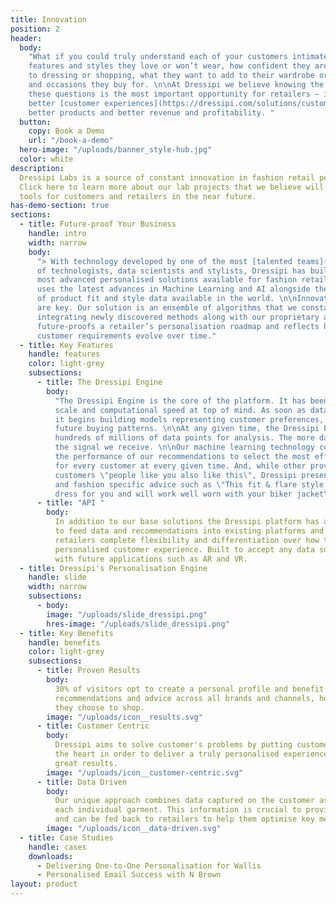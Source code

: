 ```yaml
---
title: Innovation
position: 2
header:
  body:
    "What if you could truly understand each of your customers intimately? The
    features and styles they love or won’t wear, how confident they are when it comes
    to dressing or shopping, what they want to add to their wardrobe or the events
    and occasions they buy for. \n\nAt Dressipi we believe knowing the answers to
    these questions is the most important opportunity for retailers – it empowers
    better [customer experiences](https://dressipi.com/solutions/customer-experience/),
    better products and better revenue and profitability. "
  button:
    copy: Book a Demo
    url: "/book-a-demo"
  hero-image: "/uploads/banner_style-hub.jpg"
  color: white
description:
  Dressipi Labs is a source of constant innovation in fashion retail personalisation.
  Click here to learn more about our lab projects that we believe will become valuable
  tools for customers and retailers in the near future.
has-demo-section: true
sections:
  - title: Future-proof Your Business
    handle: intro
    width: narrow
    body:
      "> With technology developed by one of the most [talented teams](https://dressipi.com/about/)
      of technologists, data scientists and stylists, Dressipi has built one of the
      most advanced personalised solutions available for fashion retail today. \n\nDressipi
      uses the latest advances in Machine Learning and AI alongside the largest set
      of product fit and style data available in the world. \n\nInnovation and adaptability
      are key. Our solution is an ensemble of algorithms that we constantly evolve by
      integrating newly discovered methods along with our proprietary algorithms. This
      future-proofs a retailer’s personalisation roadmap and reflects how fashion and
      customer requirements evolve over time."
  - title: Key Features
    handle: features
    color: light-grey
    subsections:
      - title: The Dressipi Engine
        body:
          "The Dressipi Engine is the core of the platform. It has been built with
          scale and computational speed at top of mind. As soon as data enters the engine,
          it begins building models representing customer preferences, behaviour, and
          future buying patterns. \n\nAt any given time, the Dressipi Engine can process
          hundreds of millions of data points for analysis. The more data, the better
          the signal we receive. \n\nOur machine learning technology continuously evaluates
          the performance of our recommendations to select the most effective algorithms
          for every customer at every given time. And, while other providers rely on telling
          customers \"people like you also like this\", Dressipi presents more helpful
          and fashion specific advice such as \"This fit & flare style is a must have
          dress for you and will work well worn with your biker jacket\".\n"
      - title: "API "
        body:
          In addition to our base solutions the Dressipi platform has a flexible API
          to feed data and recommendations into existing platforms and solutions, giving
          retailers complete flexibility and differentiation over how they present a fully
          personalised customer experience. Built to accept any data sources and integration
          with future applications such as AR and VR.
  - title: Dressipi's Personalisation Engine
    handle: slide
    width: narrow
    subsections:
      - body:
        image: "/uploads/slide_dressipi.png"
        hres-image: "/uploads/slide_dressipi.png"
  - title: Key Benefits
    handle: benefits
    color: light-grey
    subsections:
      - title: Proven Results
        body:
          30% of visitors opt to create a personal profile and benefit from enhanced
          recommendations and advice across all brands and channels, however and wherever
          they choose to shop.
        image: "/uploads/icon__results.svg"
      - title: Customer Centric
        body:
          Dressipi aims to solve customer's problems by putting customer needs at
          the heart in order to deliver a truly personalised experience that delivers
          great results.
        image: "/uploads/icon__customer-centric.svg"
      - title: Data Driven
        body:
          Our unique approach combines data captured on the customer as well as on
          each individual garment. This information is crucial to providing true personalisation,
          and can be fed back to retailers to help them optimise key metrics.
        image: "/uploads/icon__data-driven.svg"
  - title: Case Studies
    handle: cases
    downloads:
      - Delivering One-to-One Personalisation for Wallis
      - Personalised Email Success with N Brown
layout: product
---
```

